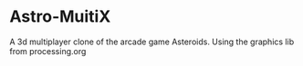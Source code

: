 Astro-MuitiX
============

A 3d multiplayer clone of the arcade game Asteroids. Using the graphics lib from processing.org
